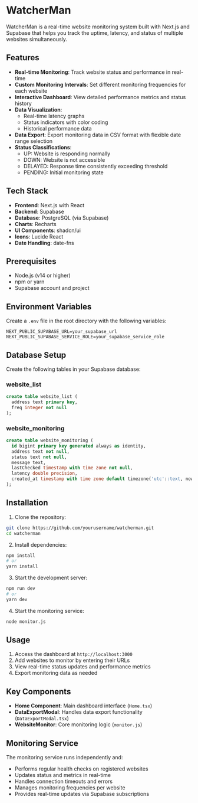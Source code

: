 # WatcherMan

WatcherMan is a real-time website monitoring system built with Next.js and Supabase that helps you track the uptime, latency, and status of multiple websites simultaneously.

## Features

- **Real-time Monitoring**: Track website status and performance in real-time
- **Custom Monitoring Intervals**: Set different monitoring frequencies for each website
- **Interactive Dashboard**: View detailed performance metrics and status history
- **Data Visualization**: 
  - Real-time latency graphs
  - Status indicators with color coding
  - Historical performance data
- **Data Export**: Export monitoring data in CSV format with flexible date range selection
- **Status Classifications**:
  - UP: Website is responding normally
  - DOWN: Website is not accessible
  - DELAYED: Response time consistently exceeding threshold
  - PENDING: Initial monitoring state

## Tech Stack

- **Frontend**: Next.js with React
- **Backend**: Supabase
- **Database**: PostgreSQL (via Supabase)
- **Charts**: Recharts
- **UI Components**: shadcn/ui
- **Icons**: Lucide React
- **Date Handling**: date-fns

## Prerequisites

- Node.js (v14 or higher)
- npm or yarn
- Supabase account and project

## Environment Variables

Create a `.env` file in the root directory with the following variables:

```
NEXT_PUBLIC_SUPABASE_URL=your_supabase_url
NEXT_PUBLIC_SUPABASE_SERVICE_ROLE=your_supabase_service_role
```

## Database Setup

Create the following tables in your Supabase database:

### website_list
```sql
create table website_list (
  address text primary key,
  freq integer not null
);
```

### website_monitoring
```sql
create table website_monitoring (
  id bigint primary key generated always as identity,
  address text not null,
  status text not null,
  message text,
  lastChecked timestamp with time zone not null,
  latency double precision,
  created_at timestamp with time zone default timezone('utc'::text, now())
);
```

## Installation

1. Clone the repository:
```bash
git clone https://github.com/yourusername/watcherman.git
cd watcherman
```

2. Install dependencies:
```bash
npm install
# or
yarn install
```

3. Start the development server:
```bash
npm run dev
# or
yarn dev
```

4. Start the monitoring service:
```bash
node monitor.js
```

## Usage

1. Access the dashboard at `http://localhost:3000`
2. Add websites to monitor by entering their URLs
3. View real-time status updates and performance metrics
4. Export monitoring data as needed

## Key Components

- **Home Component**: Main dashboard interface (`Home.tsx`)
- **DataExportModal**: Handles data export functionality (`DataExportModal.tsx`)
- **WebsiteMonitor**: Core monitoring logic (`monitor.js`)

## Monitoring Service

The monitoring service runs independently and:
- Performs regular health checks on registered websites
- Updates status and metrics in real-time
- Handles connection timeouts and errors
- Manages monitoring frequencies per website
- Provides real-time updates via Supabase subscriptions

